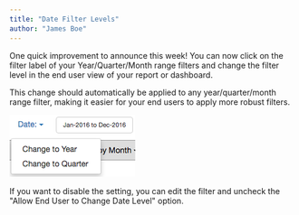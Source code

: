 ```yaml
---
title: "Date Filter Levels"
author: "James Boe"
---
```

One quick improvement to announce this week! You can now click on the filter label of your Year/Quarter/Month range filters and change the filter level in the end user view of your report or dashboard. <!--more-->

This change should automatically be applied to any year/quarter/month range filter, making it easier for your end users to apply more robust filters.

<img src="/images/date_filter_levels.png" alt="Date Filter Levels" class="img img-responsive"/>

If you want to disable the setting, you can edit the filter and uncheck the "Allow End User to Change Date Level" option.